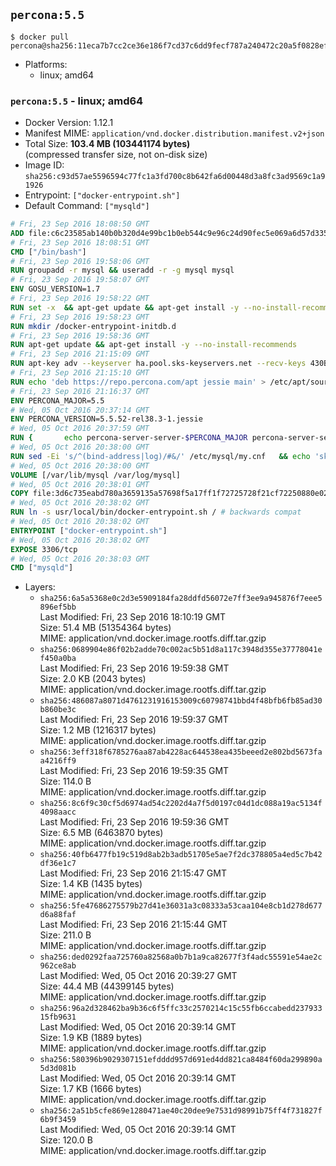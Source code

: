 ## `percona:5.5`

```console
$ docker pull percona@sha256:11eca7b7cc2ce36e186f7cd37c6dd9fecf787a240472c20a5f0828efcc3d3711
```

-	Platforms:
	-	linux; amd64

### `percona:5.5` - linux; amd64

-	Docker Version: 1.12.1
-	Manifest MIME: `application/vnd.docker.distribution.manifest.v2+json`
-	Total Size: **103.4 MB (103441174 bytes)**  
	(compressed transfer size, not on-disk size)
-	Image ID: `sha256:c93d57ae5596594c77fc1a3fd700c8b642fa6d00448d3a8fc3ad9569c1a91926`
-	Entrypoint: `["docker-entrypoint.sh"]`
-	Default Command: `["mysqld"]`

```dockerfile
# Fri, 23 Sep 2016 18:08:50 GMT
ADD file:c6c23585ab140b0b320d4e99bc1b0eb544c9e96c24d90fec5e069a6d57d335ca in / 
# Fri, 23 Sep 2016 18:08:51 GMT
CMD ["/bin/bash"]
# Fri, 23 Sep 2016 19:58:06 GMT
RUN groupadd -r mysql && useradd -r -g mysql mysql
# Fri, 23 Sep 2016 19:58:07 GMT
ENV GOSU_VERSION=1.7
# Fri, 23 Sep 2016 19:58:22 GMT
RUN set -x 	&& apt-get update && apt-get install -y --no-install-recommends ca-certificates wget && rm -rf /var/lib/apt/lists/* 	&& wget -O /usr/local/bin/gosu "https://github.com/tianon/gosu/releases/download/$GOSU_VERSION/gosu-$(dpkg --print-architecture)" 	&& wget -O /usr/local/bin/gosu.asc "https://github.com/tianon/gosu/releases/download/$GOSU_VERSION/gosu-$(dpkg --print-architecture).asc" 	&& export GNUPGHOME="$(mktemp -d)" 	&& gpg --keyserver ha.pool.sks-keyservers.net --recv-keys B42F6819007F00F88E364FD4036A9C25BF357DD4 	&& gpg --batch --verify /usr/local/bin/gosu.asc /usr/local/bin/gosu 	&& rm -r "$GNUPGHOME" /usr/local/bin/gosu.asc 	&& chmod +x /usr/local/bin/gosu 	&& gosu nobody true 	&& apt-get purge -y --auto-remove ca-certificates wget
# Fri, 23 Sep 2016 19:58:23 GMT
RUN mkdir /docker-entrypoint-initdb.d
# Fri, 23 Sep 2016 19:58:36 GMT
RUN apt-get update && apt-get install -y --no-install-recommends 		apt-transport-https ca-certificates 		pwgen 	&& rm -rf /var/lib/apt/lists/*
# Fri, 23 Sep 2016 21:15:09 GMT
RUN apt-key adv --keyserver ha.pool.sks-keyservers.net --recv-keys 430BDF5C56E7C94E848EE60C1C4CBDCDCD2EFD2A
# Fri, 23 Sep 2016 21:15:10 GMT
RUN echo 'deb https://repo.percona.com/apt jessie main' > /etc/apt/sources.list.d/percona.list
# Fri, 23 Sep 2016 21:16:37 GMT
ENV PERCONA_MAJOR=5.5
# Wed, 05 Oct 2016 20:37:14 GMT
ENV PERCONA_VERSION=5.5.52-rel38.3-1.jessie
# Wed, 05 Oct 2016 20:37:59 GMT
RUN { 		echo percona-server-server-$PERCONA_MAJOR percona-server-server/root_password password 'unused'; 		echo percona-server-server-$PERCONA_MAJOR percona-server-server/root_password_again password 'unused'; 	} | debconf-set-selections 	&& apt-get update 	&& apt-get install -y 		percona-server-server-$PERCONA_MAJOR=$PERCONA_VERSION 	&& rm -rf /var/lib/apt/lists/* 	&& sed -ri 's/^user\s/#&/' /etc/mysql/my.cnf 	&& rm -rf /var/lib/mysql && mkdir -p /var/lib/mysql /var/run/mysqld 	&& chown -R mysql:mysql /var/lib/mysql /var/run/mysqld 	&& chmod 777 /var/run/mysqld
# Wed, 05 Oct 2016 20:38:00 GMT
RUN sed -Ei 's/^(bind-address|log)/#&/' /etc/mysql/my.cnf 	&& echo 'skip-host-cache\nskip-name-resolve' | awk '{ print } $1 == "[mysqld]" && c == 0 { c = 1; system("cat") }' /etc/mysql/my.cnf > /tmp/my.cnf 	&& mv /tmp/my.cnf /etc/mysql/my.cnf
# Wed, 05 Oct 2016 20:38:00 GMT
VOLUME [/var/lib/mysql /var/log/mysql]
# Wed, 05 Oct 2016 20:38:01 GMT
COPY file:3d6c735eabd780a3659135a57698f5a17ff1f72725728f21cf72250880e02926 in /usr/local/bin/ 
# Wed, 05 Oct 2016 20:38:02 GMT
RUN ln -s usr/local/bin/docker-entrypoint.sh / # backwards compat
# Wed, 05 Oct 2016 20:38:02 GMT
ENTRYPOINT ["docker-entrypoint.sh"]
# Wed, 05 Oct 2016 20:38:02 GMT
EXPOSE 3306/tcp
# Wed, 05 Oct 2016 20:38:03 GMT
CMD ["mysqld"]
```

-	Layers:
	-	`sha256:6a5a5368e0c2d3e5909184fa28ddfd56072e7ff3ee9a945876f7eee5896ef5bb`  
		Last Modified: Fri, 23 Sep 2016 18:10:19 GMT  
		Size: 51.4 MB (51354364 bytes)  
		MIME: application/vnd.docker.image.rootfs.diff.tar.gzip
	-	`sha256:0689904e86f02b2adde70c002ac5b51d8a117c3948d355e37778041ef450a0ba`  
		Last Modified: Fri, 23 Sep 2016 19:59:38 GMT  
		Size: 2.0 KB (2043 bytes)  
		MIME: application/vnd.docker.image.rootfs.diff.tar.gzip
	-	`sha256:486087a8071d4761231916153009c60798741bbd4f48bfb6fb85ad30b860be3c`  
		Last Modified: Fri, 23 Sep 2016 19:59:37 GMT  
		Size: 1.2 MB (1216317 bytes)  
		MIME: application/vnd.docker.image.rootfs.diff.tar.gzip
	-	`sha256:3eff318f6785276aa87ab4228ac644538ea435beeed2e802bd5673faa4216ff9`  
		Last Modified: Fri, 23 Sep 2016 19:59:35 GMT  
		Size: 114.0 B  
		MIME: application/vnd.docker.image.rootfs.diff.tar.gzip
	-	`sha256:8c6f9c30cf5d6974ad54c2202d4a7f5d0197c04d1dc088a19ac5134f4098aacc`  
		Last Modified: Fri, 23 Sep 2016 19:59:36 GMT  
		Size: 6.5 MB (6463870 bytes)  
		MIME: application/vnd.docker.image.rootfs.diff.tar.gzip
	-	`sha256:40fb6477fb19c519d8ab2b3adb51705e5ae7f2dc378805a4ed5c7b42df36e1c7`  
		Last Modified: Fri, 23 Sep 2016 21:15:47 GMT  
		Size: 1.4 KB (1435 bytes)  
		MIME: application/vnd.docker.image.rootfs.diff.tar.gzip
	-	`sha256:5fe47686275579b27d41e36031a3c08333a53caa104e8cb1d278d677d6a88faf`  
		Last Modified: Fri, 23 Sep 2016 21:15:44 GMT  
		Size: 211.0 B  
		MIME: application/vnd.docker.image.rootfs.diff.tar.gzip
	-	`sha256:ded0292faa725760a82568a0b7b1a9ca82677f3f4adc55591e54ae2c962ce8ab`  
		Last Modified: Wed, 05 Oct 2016 20:39:27 GMT  
		Size: 44.4 MB (44399145 bytes)  
		MIME: application/vnd.docker.image.rootfs.diff.tar.gzip
	-	`sha256:96a2d328462ba9b36c6f5ffc33c2570214c15c55fb6ccabedd23793315fb9631`  
		Last Modified: Wed, 05 Oct 2016 20:39:14 GMT  
		Size: 1.9 KB (1889 bytes)  
		MIME: application/vnd.docker.image.rootfs.diff.tar.gzip
	-	`sha256:580396b9029307151efdddd957d691ed4dd821ca8484f60da299890a5d3d081b`  
		Last Modified: Wed, 05 Oct 2016 20:39:14 GMT  
		Size: 1.7 KB (1666 bytes)  
		MIME: application/vnd.docker.image.rootfs.diff.tar.gzip
	-	`sha256:2a51b5cfe869e1280471ae40c20dee9e7531d98991b75ff4f731827f6b9f3459`  
		Last Modified: Wed, 05 Oct 2016 20:39:14 GMT  
		Size: 120.0 B  
		MIME: application/vnd.docker.image.rootfs.diff.tar.gzip
